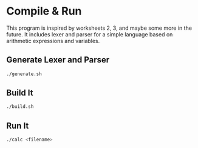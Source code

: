# Compile & Run

This program is inspired by worksheets 2, 3, and maybe some more in the future.
It includes lexer and parser for a simple language based on arithmetic
expressions and variables.

## Generate Lexer and Parser

```bash
./generate.sh
```

## Build It

```bash
./build.sh
```

## Run It

```bash
./calc <filename>
```

